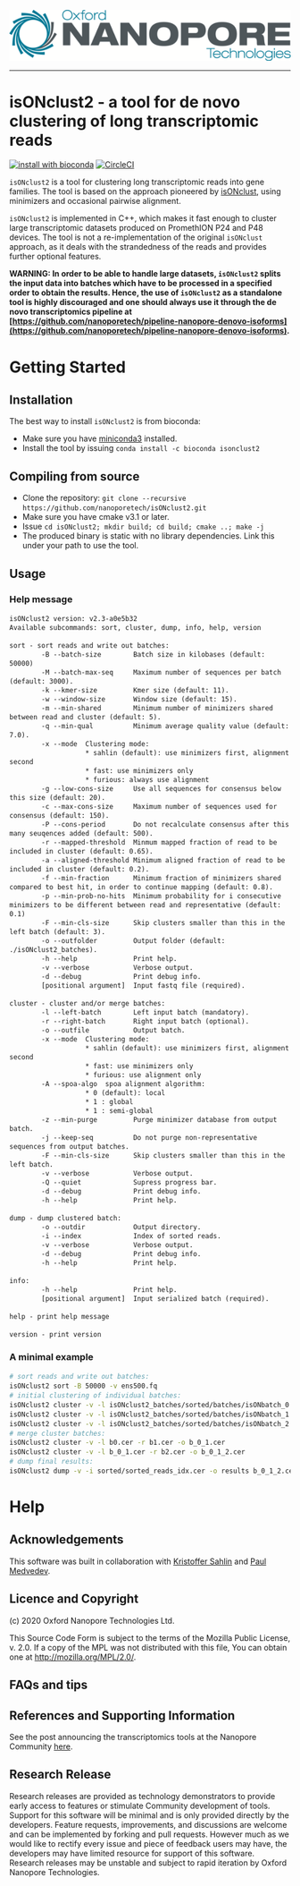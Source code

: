 ![ONT_logo](/ONT_logo.png)

-----------------------------

isONclust2 - a tool for de novo clustering of long transcriptomic reads
=======================================================================

[![install with bioconda](https://anaconda.org/bioconda/isonclust2/badges/installer/conda.svg)](https://anaconda.org/bioconda/isonclust2) [![CircleCI](https://circleci.com/gh/nanoporetech/isONclust2.svg?style=svg)](https://circleci.com/gh/nanoporetech/isONclust2)

`isONclust2` is a tool for clustering long transcriptomic reads into gene families.
The tool is based on the approach pioneered by [isONclust](https://github.com/ksahlin/isONclust), using minimizers and occasional pairwise alignment.

`isONclust2` is implemented in C++, which makes it fast enough to cluster large transcriptomic datasets produced on PromethION P24 and P48 devices. The tool is not a re-implementation of the original `isONclust` approach, as it deals with the strandedness of the reads and provides further optional features. 

**WARNING: In order to be able to handle large datasets, `isONclust2` splits the input data into batches which have to be processed in a specified order to obtain the results. Hence, the use of `isONclust2` as a standalone tool is highly discouraged and one should always use it through the de novo transcriptomics pipeline at [https://github.com/nanoporetech/pipeline-nanopore-denovo-isoforms](https://github.com/nanoporetech/pipeline-nanopore-denovo-isoforms).**

Getting Started
===============

## Installation

The best way to install `isONclust2` is from bioconda:

- Make sure you have [miniconda3](https://docs.conda.io/en/latest/miniconda.html) installed.
- Install the tool by issuing `conda install -c bioconda isonclust2`

## Compiling from source

- Clone the repository: `git clone --recursive https://github.com/nanoporetech/isONclust2.git`
- Make sure you have cmake v3.1 or later.
- Issue `cd isONclust2; mkdir build; cd build; cmake ..; make -j`
- The produced binary is static with no library dependencies. Link this under your path to use the tool.

## Usage

### Help message

```
isONclust2 version: v2.3-a0e5b32
Available subcommands: sort, cluster, dump, info, help, version

sort - sort reads and write out batches:
        -B --batch-size        Batch size in kilobases (default: 50000)
        -M --batch-max-seq     Maximum number of sequences per batch (default: 3000).
        -k --kmer-size         Kmer size (default: 11).
        -w --window-size       Window size (default: 15).
        -m --min-shared        Minimum number of minimizers shared between read and cluster (default: 5).
        -q --min-qual          Minimum average quality value (default: 7.0).
        -x --mode  Clustering mode:
                   * sahlin (default): use minimizers first, alignment second
                   * fast: use minimizers only
                   * furious: always use alignment
        -g --low-cons-size     Use all sequences for consensus below this size (default: 20).
        -c --max-cons-size     Maximum number of sequences used for consensus (default: 150).
        -P --cons-period       Do not recalculate consensus after this many seuqences added (default: 500).
        -r --mapped-threshold  Minmum mapped fraction of read to be     included in cluster (default: 0.65).
        -a --aligned-threshold Minimum aligned fraction of read to be included in cluster (default: 0.2).
        -f --min-fraction      Minimum fraction of minimizers shared compared to best hit, in order to continue mapping (default: 0.8).
        -p --min-prob-no-hits  Minimum probability for i consecutive    minimizers to be different between read and representative (default: 0.1)
        -F --min-cls-size      Skip clusters smaller than this in the left batch (default: 3).
        -o --outfolder         Output folder (default:  ./isONclust2_batches).
        -h --help              Print help.
        -v --verbose           Verbose output.
        -d --debug             Print debug info.
        [positional argument]  Input fastq file (required).

cluster - cluster and/or merge batches:
        -l --left-batch        Left input batch (mandatory).
        -r --right-batch       Right input batch (optional).
        -o --outfile           Output batch.
        -x --mode  Clustering mode:
                   * sahlin (default): use minimizers first, alignment second
                   * fast: use minimizers only
                   * furious: use alignment only
        -A --spoa-algo  spoa alignment algorithm:
                   * 0 (default): local
                   * 1 : global
                   * 1 : semi-global
        -z --min-purge         Purge minimizer database from output batch.
        -j --keep-seq          Do not purge non-representative sequences from output batches.
        -F --min-cls-size      Skip clusters smaller than this in the left batch.
        -v --verbose           Verbose output.
        -Q --quiet             Supress progress bar.
        -d --debug             Print debug info.
        -h --help              Print help.

dump - dump clustered batch:
        -o --outdir            Output directory.
        -i --index             Index of sorted reads.
        -v --verbose           Verbose output.
        -d --debug             Print debug info.
        -h --help              Print help.

info:
        -h --help              Print help.
        [positional argument]  Input serialized batch (required).

help - print help message

version - print version
```

### A minimal example

```bash
# sort reads and write out batches:
isONclust2 sort -B 50000 -v ens500.fq
# initial clustering of individual batches:
isONclust2 cluster -v -l isONclust2_batches/sorted/batches/isONbatch_0.cer -o b0.cer
isONclust2 cluster -v -l isONclust2_batches/sorted/batches/isONbatch_1.cer -o b1.cer
isONclust2 cluster -v -l isONclust2_batches/sorted/batches/isONbatch_2.cer -o b1.cer
# merge cluster batches:
isONclust2 cluster -v -l b0.cer -r b1.cer -o b_0_1.cer
isONclust2 cluster -v -l b_0_1.cer -r b2.cer -o b_0_1_2.cer
# dump final results:
isONclust2 dump -v -i sorted/sorted_reads_idx.cer -o results b_0_1_2.cer
```

Help
====

## Acknowledgements

This software was built in collaboration with [Kristoffer Sahlin](https://www.scilifelab.se/researchers/kristoffer-sahlin/) and [Paul Medvedev](http://medvedevgroup.com/).

## Licence and Copyright

(c) 2020 Oxford Nanopore Technologies Ltd.

This Source Code Form is subject to the terms of the Mozilla Public
License, v. 2.0. If a copy of the MPL was not distributed with this
file, You can obtain one at http://mozilla.org/MPL/2.0/.

## FAQs and tips


## References and Supporting Information

See the post announcing the transcriptomics tools at the Nanopore Community [here](https://community.nanoporetech.com/posts/new-transcriptomics-analys).

## Research Release

Research releases are provided as technology demonstrators to provide early access to features or stimulate Community development of tools. Support for this software will be minimal and is only provided directly by the developers. Feature requests, improvements, and discussions are welcome and can be implemented by forking and pull requests. However much as we would like to rectify every issue and piece of feedback users may have, the developers may have limited resource for support of this software. Research releases may be unstable and subject to rapid iteration by Oxford Nanopore Technologies.

